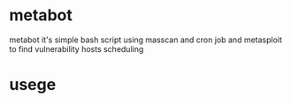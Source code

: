 # metabot
metabot it's simple bash script using masscan and cron job and metasploit to find vulnerability hosts scheduling







# usege
